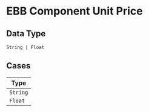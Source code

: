 
# EBB Component Unit Price

## Data Type

`String | Float`

## Cases

| Type |
|  --- |
| `String` |
| `Float` |

